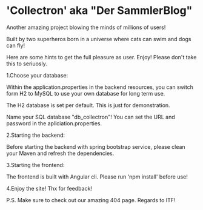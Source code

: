 # 'Collectron' aka "Der SammlerBlog"

Another amazing project blowing the minds of millions of users!

Built by two superheros born in a universe where cats can swim and dogs can fly! 

Here are some hints to get the full pleasure as user. Enjoy! Please don't take this to seriuosly.

1.Choose your database:

Within the application.properties in the backend resources, you can switch form H2 to MySQL to use your own database for long term use.

The H2 database is set per default. This is just for demonstration.

Name your SQL database "db_collectron"! You can set the URL and password in the apllciation.properties.

2.Starting the backend:

Before starting the backend with spring bootstrap service, please clean your Maven and refresh the dependencies.

3.Starting the frontend:

The frontend is built with Angular cli. Please run 'npm install' before use!

4.Enjoy the site! Thx for feedback!

P.S. Make sure to check out our amazing 404 page. Regards to ITF!
